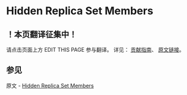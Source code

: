 # Hidden Replica Set Members

## ！本页翻译征集中！

请点击页面上方 EDIT THIS PAGE 参与翻译。
详见：
[贡献指南]( https://github.com/JinMuInfo/MongoDB-Manual-zh/blob/master/CONTRIBUTING.md )、
[原文链接](  https://docs.mongodb.com/manual/core/replica-set-hidden-member/  )。

## 参见

原文 - [Hidden Replica Set Members]( https://docs.mongodb.com/manual/core/replica-set-hidden-member/ )

